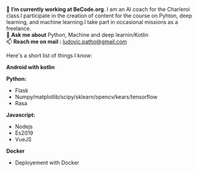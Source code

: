 🔭 **I’m currently working at BeCode.org**. I am an AI coach for the Charleroi class.I participate in the creation of content for the course on Pyhton, deep learning, and machine learning.I take part in occasional missions as a freelance.  
💬 **Ask me about** Python, Machine and deep learnin/Kotlin  
📫 **Reach me on mail :** ludovic.patho@gmail.com  

Here's a short list of things I know:

**Android with kotlin**

**Python:**
- Flask
- Numpy/matplotlib/scipy/sklearn/opencv/kears/tensorflow
- Rasa

**Javascript:**
- Nodejs
- Es2019
- VueJS

**Docker**
- Deployement with Docker


